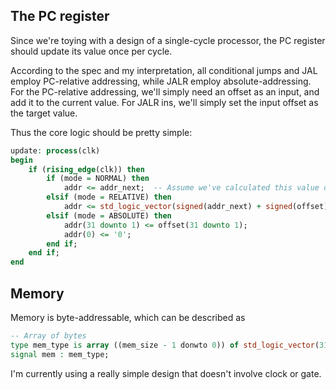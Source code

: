 ## The PC register

Since we're toying with a design of a single-cycle processor, the PC register should update its value once per cycle.

According to the spec and my interpretation, all conditional jumps and JAL employ PC-relative addressing, while JALR employ absolute-addressing. For the PC-relative addressing, we'll simply need an offset as an input, and add it to the current value. For JALR ins, we'll simply set the input offset as the target value.

Thus the core logic should be pretty simple:

```vhd
update: process(clk)
begin
    if (rising_edge(clk)) then
        if (mode = NORMAL) then
            addr <= addr_next;  -- Assume we've calculated this value during previous cycle.
        elsif (mode = RELATIVE) then
            addr <= std_logic_vector(signed(addr_next) + signed(offset));
        elsif (mode = ABSOLUTE) then
            addr(31 downto 1) <= offset(31 downto 1);
            addr(0) <= '0';
        end if;
    end if;
end
```

## Memory

Memory is byte-addressable, which can be described as

```vhdl
-- Array of bytes
type mem_type is array ((mem_size - 1 donwto 0)) of std_logic_vector(31 downto 0);
signal mem : mem_type;
```

I'm currently using a really simple design that doesn't involve clock or gate.